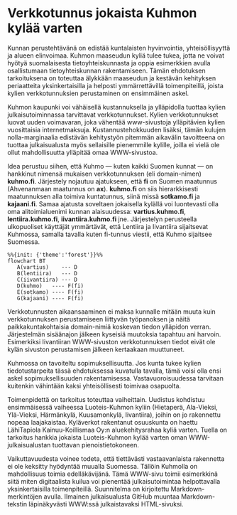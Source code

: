 # Verkkotunnus jokaista Kuhmon kylää varten

Kunnan perustehtävänä on edistää kuntalaisten hyvinvointia, yhteisöllisyyttä ja alueen elinvoimaa. Kuhmon maaseudun kyliä tulee tukea, jotta ne voivat hyötyä suomalaisesta tietoyhteiskunnasta ja oppia esimerkkien avulla osallistumaan tietoyhteiskunnan rakentamiseen. Tämän ehdotuksen tarkoituksena on toteuttaa älykkään maaseudun ja kestävän kehityksen periaatteita yksinkertaisilla ja helposti ymmärrettävillä toimenpiteillä, joista kylien verkkotunnuksien perustaminen on ensimmäinen askel.

Kuhmon kaupunki voi vähäisellä kustannuksella ja ylläpidolla tuottaa kylien julkaisutoiminnassa tarvittavat verkkotunnukset. Kylien verkkotunnukset luovat uuden voimavaran, joka vähentää www-sivustoja ylläpitävien kylien vuosittaisia internetmaksuja. Kustannustehokkuuden lisäksi, tämän kulujen nolla-marginaalia edistävän kehitystyön pitemmän aikavälin tavoitteena on tuottaa julkaisualusta myös sellaisille pienemmille kylille, joilla ei vielä ole ollut mahdollisuutta ylläpitää omaa WWW-sivustoa.

Idea perustuu siihen, että Kuhmo — kuten kaikki Suomen kunnat — on hankkinut nimensä mukaisen verkkotunnuksen (eli domain-nimen) **kuhmo.fi**. Järjestely nojautuu ajatukseen, että **fi** on Suomen maatunnus (Ahvenanmaan maatunnus on **ax**). **kuhmo.fi** on siis hierarkkisesti maatunnuksen alla toimiva kuntatunnus, siinä missä **sotkamo.fi** ja **kajaani.fi**. Samaa ajatusta soveltaen jokaisella kylällä voi luontevasti olla oma alitoimialuenimi kunnan alaisuudessa: **vartius.kuhmo.fi**, **lentiira.kuhmo.fi**, **iivantiira.kuhmo.fi** jne. Järjestelyn perusteella ulkopuoliset käyttäjät ymmärtävät, että Lentiira ja Iivantiira sijaitsevat Kuhmossa, samalla tavalla kuten fi-tunnus viestii, että Kuhmo sijaitsee Suomessa.

```mermaid
%%{init: {'theme':'forest'}}%%
flowchart BT
   A(vartius)    --- D
   B(lentiira)   --- D
   C(iivantiira) --- D
   D(kuhmo)   ---- F(fi)
   E(sotkamo) ---- F(fi)
   G(kajaani) ---- F(fi)
```

Verkkotunnusten aikaansaaminen ei maksa kunnalle mitään muuta kuin verkkotunnuksen perustamiseen liittyvän työpanoksen ja näitä paikkakuntakohtaisia domain-nimiä koskevan tiedon ylläpidon verran. Järjestelmän sisäänajon jälkeen kyseisiä muutoksia tapahtuu ani harvoin. Esimerkiksi Iivantiiran WWW-sivuston verkkotunnuksen tiedot eivät ole kylän sivuston perustamisen jälkeen kertaakaan muuttuneet.

Kuhmossa on tavoiteltu sopimuksellisuutta. Jos kunta tukee kylien tiedotustarpeita tässä ehdotuksessa kuvatulla tavalla, tämä voisi olla ensi askel sopimuksellisuuden rakentamisessa. Vastavuoroisuudessa tarvitaan kuitenkin vähintään kaksi yhteisöllisesti toimivaa osapuolta.

Toimenpidettä on tarkoitus toteuttaa vaiheittain. Uudistus kohdistuu ensimmäisessä vaiheessa Luoteis-Kuhmon kyliin (Hietaperä, Ala-Vieksi, Ylä-Vieksi, Härmänkylä, Kuusamonkylä, Iivantiira), joihin on jo rakennettu nopeaa laajakaistaa. Kyläverkot rakentanut osuuskunta on haettu LähiTapiola Kainuu-Koillismaa Oy:n aluekehitysrahaa kyliä varten. Tuella on tarkoitus hankkia jokaista Luoteis-Kuhmon kylää varten oman WWW-julkaisualustan tuottavan pienoistietokoneen.

Vaikuttavuudesta voinee todeta, että tiettävästi vastaavanlaista rakennetta ei ole keksitty hyödyntää muualla Suomessa. Tällöin Kuhmolla on mahdollisuus toimia edelläkävijänä. Tämä WWW-sivu toimii esimerkkinä siitä miten digitaalista kuilua voi pienentää julkaisutoimintaa helpottavalla yksinkertaisilla toimenpiteillä. Suunnitelma on kirjoitettu Markdown-merkintöjen avulla. Ilmainen julkaisualusta GitHub muuntaa Markdown-tekstin läpinäkyvästi WWW:ssä julkaistavaksi HTML-sivuksi.
